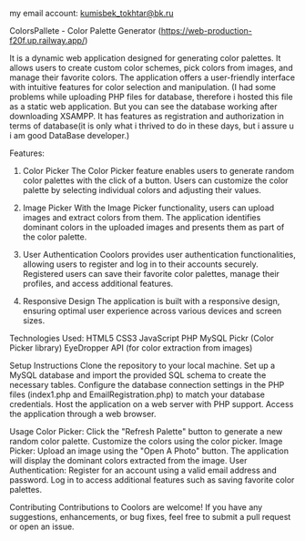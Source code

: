 my email account: kumisbek_tokhtar@bk.ru


ColorsPallete - Color Palette Generator (https://web-production-f20f.up.railway.app/)

It is a dynamic web application designed for generating color palettes. It allows users to create custom color schemes, pick colors from images, and manage their favorite colors. The application offers a user-friendly interface with intuitive features for color selection and manipulation.
(I had some problems while uploading PHP files for database, therefore i hosted this file as a static web application. But you can see the database working after downloading XSAMPP. It has features as registration and authorization in terms of database(it is only what i thrived to do in these days, but i assure u i am good DataBase developer.)

Features:

  1. Color Picker
The Color Picker feature enables users to generate random color palettes with the click of a button.
Users can customize the color palette by selecting individual colors and adjusting their values.

  3. Image Picker
With the Image Picker functionality, users can upload images and extract colors from them.
The application identifies dominant colors in the uploaded images and presents them as part of the color palette.
  
  4. User Authentication
Coolors provides user authentication functionalities, allowing users to register and log in to their accounts securely.
Registered users can save their favorite color palettes, manage their profiles, and access additional features.
  
  5. Responsive Design
The application is built with a responsive design, ensuring optimal user experience across various devices and screen sizes.

Technologies Used:
  HTML5
  CSS3
  JavaScript
  PHP
  MySQL
  Pickr (Color Picker library)
  EyeDropper API (for color extraction from images)
  
Setup Instructions
  Clone the repository to your local machine.
  Set up a MySQL database and import the provided SQL schema to create the necessary tables.
  Configure the database connection settings in the PHP files (index1.php and EmailRegistration.php) to match your database credentials.
  Host the application on a web server with PHP support.
  Access the application through a web browser.
  
Usage
  Color Picker: Click the "Refresh Palette" button to generate a new random color palette. Customize the colors using the color picker.
  Image Picker: Upload an image using the "Open A Photo" button. The application will display the dominant colors extracted from the image.
  User Authentication: Register for an account using a valid email address and password. Log in to access additional features such as saving favorite color palettes.

Contributing
  Contributions to Coolors are welcome! If you have any suggestions, enhancements, or bug fixes, feel free to submit a pull request or open an issue.
